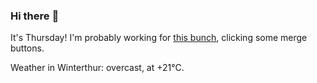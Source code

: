 ### Hi there :wave:

It's Thursday! I'm probably working for [this bunch](https://github.com/kohofinancial), clicking some merge buttons.

Weather in Winterthur: overcast, at +21°C.
